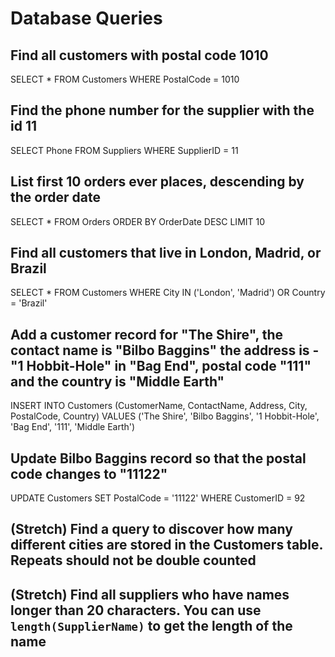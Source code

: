 # Database Queries

## Find all customers with postal code 1010
SELECT * FROM Customers WHERE PostalCode = 1010

## Find the phone number for the supplier with the id 11
SELECT Phone FROM Suppliers WHERE SupplierID = 11

## List first 10 orders ever places, descending by the order date
SELECT * FROM Orders ORDER BY OrderDate DESC LIMIT 10

## Find all customers that live in London, Madrid, or Brazil
SELECT * FROM Customers WHERE City IN ('London', 'Madrid') OR Country = 'Brazil'

## Add a customer record for "The Shire", the contact name is "Bilbo Baggins" the address is -"1 Hobbit-Hole" in "Bag End", postal code "111" and the country is "Middle Earth"
INSERT INTO Customers (CustomerName, ContactName, Address, City, PostalCode, Country) VALUES ('The Shire', 'Bilbo Baggins', '1 Hobbit-Hole', 'Bag End', '111', 'Middle Earth')

## Update Bilbo Baggins record so that the postal code changes to "11122"
UPDATE Customers SET PostalCode = '11122' WHERE CustomerID = 92



## (Stretch) Find a query to discover how many different cities are stored in the Customers table. Repeats should not be double counted


## (Stretch) Find all suppliers who have names longer than 20 characters. You can use `length(SupplierName)` to get the length of the name

